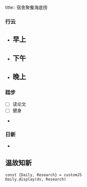 title:: 宿舍聚餐海底捞
### 行云
- 早上
	- 
- 下午
	- 
- 晚上
	- 

### 跬步
- [ ] 读论文
- [ ] 健身
- 

### 日新
- 

## 温故知新
```dataviewjs
const {Daily, Research} = customJS
Daily.display(dv, Research)
```

